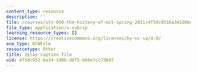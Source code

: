 ```yaml
---
content_type: resource
description: ''
file: /courses/sts-050-the-history-of-mit-spring-2011/4f5dc9516a341d8bd8f5b66e7cc73847_Fw92I_zpmRU.srt
file_type: application/x-subrip
learning_resource_types: []
license: https://creativecommons.org/licenses/by-nc-sa/4.0/
ocw_type: OCWFile
resourcetype: Other
title: 3play caption file
uid: 4f5dc951-6a34-1d8b-d8f5-b66e7cc73847
---
```


